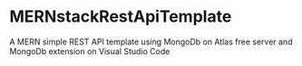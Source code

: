 # MERNstackRestApiTemplate
A MERN simple REST API template using MongoDb on Atlas free server and MongoDb extension on Visual Studio Code
